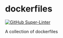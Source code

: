 # dockerfiles

[![GitHub Super-Linter](https://github.com/itsthejb/dockerfiles/workflows/Lint%20Code%20Base/badge.svg)](https://github.com/marketplace/actions/super-linter)

A collection of dockerfiles
